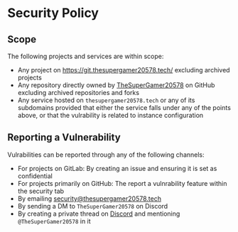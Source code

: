 # Security Policy
## Scope
The following projects and services are within scope:
- Any project on https://git.thesupergamer20578.tech/ excluding archived projects
- Any repository directly owned by [TheSuperGamer20578][gh-thesupergamer20578] on GitHub excluding archived repositories and forks
- Any service hosted on `thesupergamer20578.tech` or any of its subdomains provided that either the service falls under any of the points above, or that the vulrability is related to instance configuration

## Reporting a Vulnerability
Vulrabilities can be reported through any of the following channels:
- For projects on GitLab: By creating an issue and ensuring it is set as confidential
- For projects primarily on GitHub: The report a vulnrability feature within the security tab
- By emailing security@thesupergamer20578.tech
- By sending a DM to `TheSuperGamer20578` on Discord
- By creating a private thread on [Discord] and mentioning `@TheSuperGamer20578` in it

[gh-thesupergamer20578]: https://github.com/TheSuperGamer20578
[Discord]: https://discord.gg/ehqQUvvmc6
